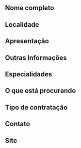 <!--
  ============================
  ATENÇÃO:
  1) Remova os comentários HTML abaixo e preencha com os seus dados.

  2) Não divulgue aqui seu e-mail pessoal e telefone, pois as informações
  abaixo são públicas. Deixe apenas o seu Linkedin para que as empresas
  possam entrar em contato.

  3) Para as opções, mantenha a marcação que se adequa as suas habilidades e remova as que não fazem sentido.
  
    Por exemplo:

  - PJ
  - CLT
  - Freela

  Se você quiser trabalhar somente como CLT, mantenha apenas essa opção.
  
  IMPORTANTE: Para visualizar se está tudo correto, antes de publicar seu perfil, clique na 
  aba "Preview".

  4) Não esqueça de colocar cidade/estado no título, seguindo o padrão:
  [São Paulo/SP] Maria Joaquina
  ============================
-->

## Nome completo

<!-- José da Silva. -->

## Localidade

<!-- Cidade / estado onde mora atualmente, por extenso seguindo esse padrão: Cidade - Estado
-->

## Apresentação

<!-- Fale um pouco sobre você e seu histórico -->

## Outras Informações

<!-- Cite sua disponibilidade (de horário, de viagens, de mudança, etc), cursos, palestras. -->

## Especialidades

<!-- Coloque suas especialidades na ordem da mais experiente para a menos experiente. Veja exemplo abaixo.-->

<!--
- JavaScript
- HTML
- CSS
- PHP
-->

## O que está procurando

<!--
- Estágio
- Júnior
-->

## Tipo de contratação

<!--
- PJ
- CLT
- Freela
-->

## Contato

<!-- https://linkedin.com/in/SEU_USERNAME -->

## Site

<!-- coloque seu site/blog/portfólio caso desejar -->
